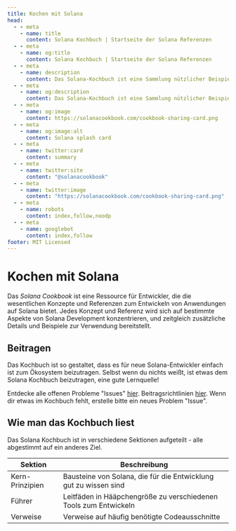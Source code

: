 ```yaml
---
title: Kochen mit Solana
head:
  - - meta
    - name: title
      content: Solana Kochbuch | Startseite der Solana Referenzen
  - - meta
    - name: og:title
      content: Solana Kochbuch | Startseite der Solana Referenzen
  - - meta
    - name: description
      content: Das Solana-Kochbuch ist eine Sammlung nützlicher Beispiele und Referenzen, um auf Solana zu entwickeln
  - - meta
    - name: og:description
      content: Das Solana-Kochbuch ist eine Sammlung nützlicher Beispiele und Referenzen, um auf Solana zu entwickeln
  - - meta
    - name: og:image
      content: https://solanacookbook.com/cookbook-sharing-card.png
  - - meta
    - name: og:image:alt
      content: Solana splash card
  - - meta
    - name: twitter:card
      content: summary
  - - meta
    - name: twitter:site
      content: "@solanacookbook"
  - - meta
    - name: twitter:image
      content: "https://solanacookbook.com/cookbook-sharing-card.png"
  - - meta
    - name: robots
      content: index,follow,noodp
  - - meta
    - name: googlebot
      content: index,follow
footer: MIT Licensed
---
```


# Kochen mit Solana

Das *Solana Cookbook* ist eine Ressource für Entwickler, die die
wesentlichen Konzepte und Referenzen zum
Entwickeln von Anwendungen auf Solana bietet. Jedes Konzept und
Referenz wird sich auf bestimmte Aspekte von Solana Development konzentrieren,
und zeitgleich zusätzliche Details und Beispiele zur Verwendung bereitstellt.

## Beitragen

Das Kochbuch ist so gestaltet, dass es für
neue Solana-Entwickler einfach ist zum Ökosystem beizutragen.
Selbst wenn du nichts weißt, ist etwas dem Solana Kochbuch beizutragen, eine gute Lernquelle!

Entdecke alle offenen Probleme "Issues" [hier](https://github.com/solana-developers/solana-cookbook/issues).
Beitragsrichtlinien [hier](https://github.com/solana-developers/solana-cookbook#contributing).
Wenn dir etwas im Kochbuch fehlt, erstelle bitte ein neues Problem "Issue".

## Wie man das Kochbuch liest

Das Solana Kochbuch ist in verschiedene Sektionen aufgeteilt - alle abgestimmt auf ein anderes Ziel.

| Sektion         | Beschreibung                                                     |
|-----------------|------------------------------------------------------------------|
| Kern-Prinzipien | Bausteine ​​von Solana, die für die Entwicklung gut zu wissen sind |
| Führer          | Leitfäden in Hääpchengröße zu verschiedenen Tools zum Entwickeln |
| Verweise        |  Verweise auf häufig benötigte Codeausschnitte                    |
